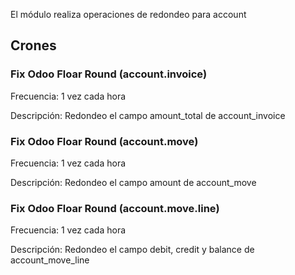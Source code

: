 El módulo realiza operaciones de redondeo para account

## Crones

### Fix Odoo Floar Round (account.invoice)
Frecuencia: 1 vez cada hora

Descripción: Redondeo el campo amount_total de account_invoice

### Fix Odoo Floar Round (account.move)
Frecuencia: 1 vez cada hora

Descripción: Redondeo el campo amount de account_move

### Fix Odoo Floar Round (account.move.line)
Frecuencia: 1 vez cada hora

Descripción: Redondeo el campo debit, credit y balance de account_move_line
